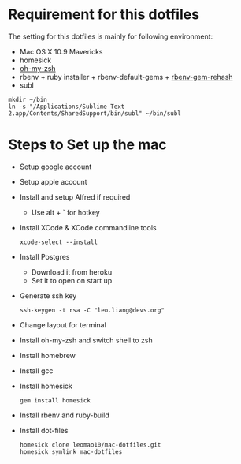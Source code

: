 # Requirement for this dotfiles

The setting for this dotfiles is mainly for following environment:

- Mac OS X 10.9 Mavericks
- homesick
- [oh-my-zsh](https://github.com/robbyrussell/oh-my-zsh)
- rbenv + ruby installer + rbenv-default-gems + [rbenv-gem-rehash](https://github.com/sstephenson/rbenv-gem-rehash)
- subl

```
mkdir ~/bin
ln -s "/Applications/Sublime Text 2.app/Contents/SharedSupport/bin/subl" ~/bin/subl
```


# Steps to Set up the mac

- Setup google account
- Setup apple account
- Install and setup Alfred if required
	- Use alt + ` for hotkey
- Install XCode & XCode commandline tools

	```
	xcode-select --install
	```
- Install Postgres
	- Download it from heroku
	- Set it to open on start up
- Generate ssh key

	```
	ssh-keygen -t rsa -C "leo.liang@devs.org"
	```	
- Change layout for terminal
- Install oh-my-zsh and switch shell to zsh
- Install homebrew
- Install gcc
- Install homesick

	```
	gem install homesick
	```
- Install rbenv and ruby-build	
- Install dot-files
	
	```
	homesick clone leomao10/mac-dotfiles.git
	homesick symlink mac-dotfiles
	```
